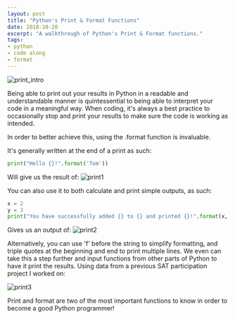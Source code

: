 ```yaml
---
layout: post
title: "Python's Print & Format Functions"
date: 2018-10-20
excerpt: "A walkthrough of Python's Print & Format functions."
tags:
- python
- code along
- format
---
```

![print_intro]({{"/assets/img/print_quatro.png"}})

Being able to print out your results in Python in a readable and understandable manner is quintessential to being able to interpret your code in a meaningful way. When coding, it's always a best practice to occasionally stop and print your results to make sure the code is working as intended.

In order to better achieve this, using the .format function is invaluable.

It's generally written at the end of a print as such:

```Python
print("Hello {}!".format('Tom'))
```

Will give us the result of:
![print1]({{"/assets/img/print1.png"}})

You can also use it to both calculate and print simple outputs, as such:

```Python
x = 2
y = 3
print("You have successfully added {} to {} and printed {}!".format(x, y, x+y))
```

Gives us an output of:
![print2]({{"/assets/img/print2.png"}})

Alternatively, you can use 'f' before the string to simplify formatting, and triple quotes at the beginning and end to print multiple lines. We even can take this a step further and input functions from other parts of Python to have it print the results. Using data from a previous SAT participation project I worked on:

![print3]({{"/assets/img/complicated_print.png"}})

Print and format are two of the most important functions to know in order to become a good Python programmer!
